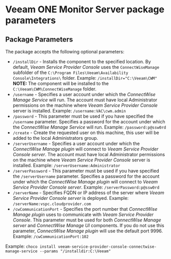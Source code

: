 # Veeam ONE Monitor Server package parameters

## Package Parameters

The package accepts the following optional parameters:

* `/installDir` - Installs the component to the specified location. By default, _Veeam Service Provider Console_ uses the `ConnectWiseManage` subfolder of the `C:\Program Files\Veeam\Availability Console\Integrations\` folder. Example: `/installDir="C:\Veeam\CWM"` **NOTE:** The component will be installed to the `C:\Veeam\CWM\ConnectWiseManage` folder.
* `/username` - Specifies a user account under which the _ConnectWise Manage Service_ will run. The account must have local Administrator permissions on the machine where _Veeam Service Provider Console_ server is installed. Example: `/username:VAC\cwm.admin`
* `/password` - This parameter must be used if you have specified the `/username` parameter. Specifies a password for the account under which the _ConnectWise Manage Service_ will run. Example: `/password:p@ssw0rd`
* `/create` - Create the requested user on this machine, this user will be added to the local Administrators group.
* `/serverUsername` - Specifies a user account under which the _ConnectWise Manage plugin_ will connect to _Veeam Service Provider Console server_. The account must have local Administrator permissions on the machine where _Veeam Service Provider Console_ server is installed. Example: `/serverUsername:Administrator`
* `/serverPassword` - This parameter must be used if you have specified the `/serverUsername` parameter. Specifies a password for the account under which the _ConnectWise Manage plugin_ will connect to _Veeam Service Provider Console server_. Example: `/serverPassword:p@ssw0rd`
* `/serverName` - Specifies FQDN or IP address of the server where _Veeam Service Provider Console server_ is deployed. Example: `/serverName:vspc.cloudprovider.com`
* `/cwCommunicationPort` - Specifies the port number that _ConnectWise Manage plugin_ uses to communicate with _Veeam Service Provider Console_. This parameter must be used for both _ConnectWise Manage server_ and _ConnectWise Manage UI_ components. If you do not use this parameter, _ConnectWise Manage plugin_ will use the default port 9996. Example: `/cwCommunicationPort:102`

Example: `choco install veeam-service-provider-console-connectwise-manage-service --params "/installdir:C:\Veeam"`
